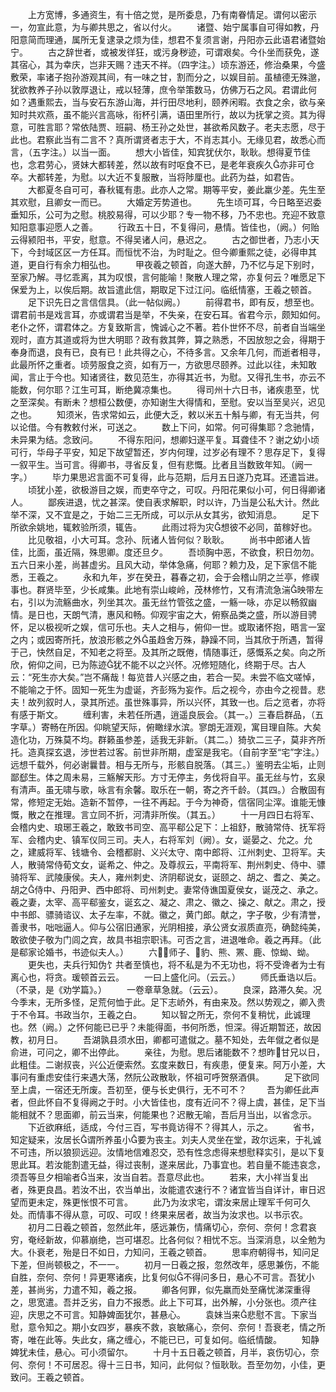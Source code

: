 <!-- { "loadSidebar": true } -->
　　上方宽博，多通资生，有十倍之觉，是所委息，乃有南眷情足。谓何以密示一，勿宣此意，为与卿共思之，省以付火。
　　诸暨、始宁属事自可得如教，丹阳意简而理通，属所无复逮录之烦为佳，想君不复须言谢，丹阳亦云此语君诸暨始宁。
　　古之辞世者，或被发徉狂，或污身秽迹，可谓艰矣。今仆坐而获免，遂其宿心，其为幸庆，岂非天赐？违天不祥。（四字注。）顷东游还，修治桑果，今盛敷荣，率诸子抱孙游观其间，有一味之甘，割而分之，以娱目前。虽植德无殊邈，犹欲教养子孙以敦厚退让，戒以轻薄，庶令举策数马，仿佛万石之风。君谓此何如？遇重熙去，当与安石东游山海，并行田尽地利，颐养闲暇。衣食之余，欲与亲知时共欢燕，虽不能兴言高咏，衔杯引满，语田里所行，故以为抚掌之资。其为得意，可胜言耶？常依陆贾、班嗣、杨王孙之处世，甚欲希风数子。老夫志愿，尽于此也。君察此当有二言不？真所谓贤者志于大，不肖志其小。无缘见君，故悉心而言，（五字注。）以当一面。
　　想大小皆佳，知宾犹伏尔，耿耿。想得夏节佳也，念君劳心，贤妹大都转差，然以故有时呕食不已，是老年衰疾久亦非可仓卒。大都转差，为慰。以大近不复服散，当将陟厘也。此药为益，如君告。
　　大都夏冬自可可，春秋辄有患。此亦人之常。期等平安，姜此羸少差。先生至其欢慰，且卿女一而已。
　　大婚定芳势道也。
　　先生顷可耳，今日略至迟委垂知乐，公可为之慰。桃胶易得，可以少耶？专一物不移，乃不忠也。充迎不致意知阳意事迎愿人之善。
　　行政五十日，不复得问，悬情。皆佳也，（阙。）何贻云得颍阳书，平安，慰意。不得吴诸人问，悬迟之。
　　古之御世者，乃志小天下，今封域区区一方任耳。而恒忧不治，为时耻之。但今卿重熙之徒，必得申其道，更自行有余力相弘也。
　　甲夜羲之顿首，向遂大醉，乃不忆与足下别时，至家乃解。寻忆乖离，其为叹恨，言何能喻！聚散人理之常，亦复何云？唯愿足下保爱为上，以俟后期。故旨遣此信，期取足下过江问。临纸情塞，王羲之顿首。
　　足下识先日之言信信具。（此一帖似阙。）
　　前得君书，即有反，想至也。谓君前书是戏言耳，亦或谓君当是举，不失亲，在安石耳。省君今示，颇知如何。老仆之怀，谓君体之。方复致斯言，愧诚心之不著。若仆世怀不尽，前者自当端坐观时，直方其道或将为世大明耶？政有救其弊，算之熟悉，不因放恕之会，得期于奉身而退，良有已，良有已！此共得之心，不待多言。又余年几何，而逝者相寻，此最所怀之重者。顷劳服食之资，如有万一，方欲思尽颐养。过此以往，未知敢闻，言止于今也。知诸贤往，数见范生，亦得其近书，为慰。又得孔生书，亦云不能数，何尔耶？江生可耳，断绝冀凉集也。
　　得司州十六日书，诸疾患至，忧之至深矣。有断未？想桓公数便，亦知谢生大得情和，至慰。安以当至吴兴，迟见之也。
　　知须米，告求常如云，此便大乏，敕以米五十斛与卿，有无当共，何以论借。今有教敕付米，可送之。
　　数上下问，如常。何可得集耶？念驰情，未异果为结。念致问。
　　不得东阳问，想卿妇遂平复。耳聋佳不？谢之幼小顷可行，华母子平安，知足下故望暂还，岁内何理，过岁必有理不？思存足下，复得一叙平生。当可言。得卿书，寻省反复，但有悲慨。比者且当数致年知。（阙一字。）
　　毕力果思迟言面不可复得，此与范期，后月五日遂乃克耳。还遣旨进。
　　顷犹小差，欲极游目之娱，而吏卒守之，可叹。丹阳花果似小可，何日得卿诸人。
　　鄙疾进退，忧之甚深。使自表求解职，时以许，乃当是公私大计。然此举不深，又不宜是之，于始二三无所成，可以示从女其劣，欲知消息。
　　足下所欲余姚地，辄敕验所须，辄告。
　　此雨过将为灾想彼不必同，苗稼好也。
　　比见敬祖，小大可耳。念孙、阮诸人皆何似？耿耿。
　　尚书中郎诸人皆佳，比面，虽近隔，殊思卿。度还旦夕。
　　吾顷胸中恶，不欲食，积日勿勿。五六日来小差，尚甚虚劣。且风大动，举体急痛，何耶？赖力及，足下家信不能悉，王羲之。
　　永和九年，岁在癸丑，暮春之初，会于会稽山阴之兰亭，修禊事也。群贤毕至，少长咸集。此地有崇山峻岭，茂林修竹，又有清流急湍映带左右，引以为流觞曲水，列坐其次。虽无丝竹管弦之盛，一觞一咏，亦足以畅叙幽情。是日也，天朗气清，惠风和畅。仰观宇宙之大，俯察品类之盛，所以游目骋怀，足以极视听之娱，信可乐也。夫人之相与，俯仰一世。或取诸怀抱，晤言一室之内；或因寄所托，放浪形骸之外虽趋舍万殊，静躁不同，当其欣于所遇，暂得于己，快然自足，不知老之将至。及其所之既倦，情随事迁，感慨系之矣。向之所欣，俯仰之间，已为陈迹犹不能不以之兴怀。况修短随化，终期于尽。古人云：“死生亦大矣。”岂不痛哉！每览昔人兴感之由，若合一契。未尝不临文嗟悼，不能喻之于怀。固知一死生为虚诞，齐彭殇为妄作。后之视今，亦由今之视昔。悲夫！故列叙时人，录其所述。虽世殊事异，所以兴怀，其致一也。后之览者，亦将有感于斯文。
　　缠利害，未若任所遇，逍遥良辰会。（其一。）三春启群品，（五字草。）寄畅在所因。仰眺望天际，俯瞰绿水滨。寥朗无涯观，寓目理自陈。大矣造化功，万殊莫不均。群籁虽参差，适我无非新。（其二。）猗欤二三子，莫非齐所托。造真探玄退，涉世若过客。前世非所期，虚室是我宅。（自前字至“宅”字注。）远想千载外，何必谢曩昔。相与无所与，形骸自脱落。（其三。）鉴明去尘垢，止则鄙郄生。体之周未易，三觞解天形。方寸无停主，务伐将自平。虽无丝与竹，玄泉有清声。虽无啸与歌，咏言有余馨。取乐在一朝，寄之齐千龄。（其四。）合散固有常，修短定无始。造新不暂停，一往不再起。于今为神奇，信宿同尘滓。谁能无慷慨，散之在推理。言立同不折，河清非所俟。（其五。）
　　十一月四日右将军、会稽内史、琅琊王羲之，敢致书司空、高平郗公足下：上祖舒，散骑常侍、抚军将军、会稽内史、镇军仪同三司。夫人，右将军刘（阙）。女，诞晏之、允之。允之，建威将军、钱塘令、会稽都尉、义兴太守、南中郎将、江州刺史、卫将军。夫人，散骑常侍荀文女，诞希之、仲之。及尊叔云，平南将军、荆州刺史、侍中、骠骑将军、武陵康侯。夫人，雍州刺史、济阴郗说女，诞颐之、胡之、耆之、美之。胡之侍中、丹阳尹、西中郎将、司州刺史。妻常侍谯国夏侯女，诞茂之、承之。羲之妻，太宰、高平郗鉴女，诞玄之、凝之、肃之、徽之、操之、献之。肃之，授中书郎、骠骑谘议、太子左率，不就。徽之，黄门郎。献之，字子敬，少有清誉，善隶书，咄咄逼人。仰与公宿旧通家，光阴相接，承公贤女淑质直亮，确懿纯美，敢欲使子敬为门闾之宾，故具书祖宗职讳。可否之言，进退唯命。羲之再拜。（此是郗家论婚书，书迹似夫人。）
　　六，师子、豹、熊、罴、鹿、惊蚴、蚴。
　　更失也，夫兵行知伪饣共者至慎也，将不私是为不无功也，将不受谗者为士有离心也，将贪。瑗顿首云云。
　　一曰上盛化问。（云云。）
　　师氏垂诰以后。（不录，是《劝学篇》。）
　　一卷章草急就。（云云）。
　　良深，路滞久矣。况今季末，无所多怪，足荒何恤于此。足下志峤外，有由来及。然以势观之，卿入贵于不令耳。书政当尔，王羲之白。
　　知以智之所无，奈何不复稍忧，此诚理也。然（阙。）之怀何能已已乎？未能得面，书何所悉，怛深。得近期暂还，故因教，初月日。
　　吾湖孰县须水田，卿都可遣僦之。墓不知处，去年僦之者似是俞进，可问之，卿不出停此。
　　亲往，为慰。思后诸能数不？想昨甘兄以日，此粗佳。二谢叔丧，兴公近便索然。玄度来数日，有疾患，便复来。阿万小差，大事问有重虑安佳行来遇大荡，然阮公政散耿，怀祖可呼贺祭酒俱。
　　足下欲同至上虞，一宿还无所废。吾初至，便与长史俱行，无不可不？
　　吾为卿任此声者，但此怀自不复得阙之于时。小大皆佳也，度有近问不？得上虞，甚佳，足下当能相就不？思面卿，前云当来，何能果也？迟散无喻，吾后月当出，以省念示。
　　下近欲麻纸，适成，今付三百，写书竟访得不？得其人，示之。
　　省书，知定疑来，汝居长谓所养虽小要为丧主。刘夫人灵坐在堂，政尔远来，于礼诚不可违，所以狼狈远迎。汝情地信难忍交，恐有性念虑得来想慰释实引，是以下复思此耳。若汝能割遣无益，得过丧制，遂来居此，乃事宜也。若自量不能违哀念，须吾等旦夕相喻者当来，汝当自若。吾意尽此也。
　　若来，大小祥当复出者，殊更良昌。若汝不出，农当单出，汝能遣农速行不？诸宜皆当自详计，审日迟望而更未定，殊更怅恨不可言。
　　此乃为汝求宅，谓汝来居止理军千何可久处。而情事不得从意，可叹、可叹！终果来居者，故当为汝求也。以书示农。
　　初月二日羲之顿首，忽然此年，感远兼伤，情痛切心，奈何、奈何！念君哀穷，奄经新故，仰慕崩绝，岂可堪忍。比各何似？相忧不忘。当深消息，以全勉为大。仆衰老，殆是日不如日，力知问，王羲之顿首。
　　思率府朝得书，知问足下差，但尚顿极之，不一一。
　　初月一日羲之报，忽然改年，感思兼伤，不能自胜，奈何、奈何！异更寒诸疾，比复何似不得问多日，悬心不可言。吾犹小差，甚尚劣，力遣不知，羲之报。
　　卿各何罪，似先羸而处至痛忧涕深重得之，思宽遣。吾并乏劣，自力不报悉。此上下可耳，出外解，小分张也。须产往迎，庆思之不可言。知静婢面犹尔，甚悬心。
　　袁妹当来悲慰不言。下家当慰，意令知之。期小女四岁，暴疾不救，哀敏痛心，奈何、奈何！吾衰老，情之所寄，唯在此等。失此女，痛之缠心，不能已已，可复如何。临纸情酸。
　　知静婢犹未佳，悬心。可小须留尔。
　　十月十五日羲之顿首，月半，哀伤切心，奈何、奈何！不可居忍。得十三日书，知问，此何似？恒耿耿。吾至勿勿，小佳，更致问。王羲之顿首。
